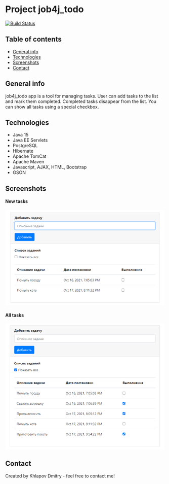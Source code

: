 # Project job4j_todo
[![Build Status](https://app.travis-ci.com/EDGE775/job4j_todo.svg?branch=master)](https://app.travis-ci.com/EDGE775/job4j_todo)

## Table of contents
* [General info](#general-info)
* [Technologies](#technologies)
* [Screenshots](#screenshots)
* [Contact](#contact)

## General info
job4j_todo app is a tool for managing tasks.
User can add tasks to the list and mark them completed.
Completed tasks disappear from the list.
You can show all tasks using a special checkbox.

## Technologies
* Java 15
* Java EE Servlets
* PostgreSQL
* Hibernate 
* Apache TomCat
* Apache Maven
* Javascript, AJAX, HTML, Bootstrap
* GSON

## Screenshots
#### New tasks
![ScreenShot](images/image1.png)
#### All tasks
![ScreenShot](images/image2.png)

## Contact
Created by Khlapov Dmitry - feel free to contact me!
